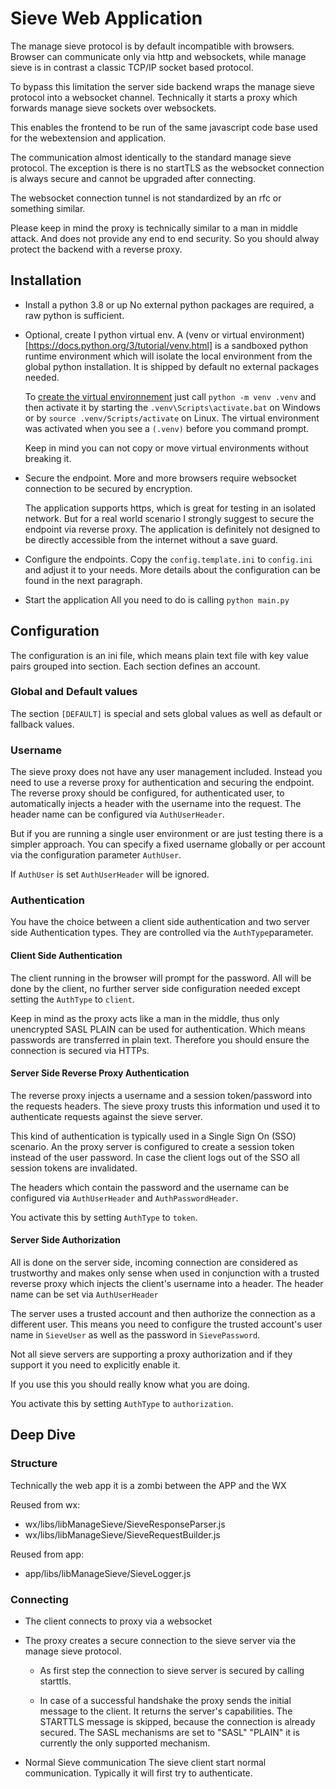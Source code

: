 # Sieve Web Application

The manage sieve protocol is by default incompatible with browsers. Browser can
communicate only via http and websockets, while manage sieve is in contrast a
classic TCP/IP socket based protocol.

To bypass this limitation the server side backend wraps the manage sieve protocol
into a websocket channel. Technically it starts a proxy which forwards manage
sieve sockets over websockets.

This enables the frontend to be run of the same javascript code base used for
the webextension and application.

The communication almost identically to the standard manage sieve protocol.
The exception is there is no startTLS as the websocket connection is always
secure and cannot be upgraded after connecting.

The websocket connection tunnel is not standardized by an rfc or something similar.

Please keep in mind the proxy is technically similar to a man in middle attack.
And does not provide any end to end security. So you should alway protect the
backend with a reverse proxy.

## Installation

* Install a python 3.8 or up
  No external python packages are required, a raw python is sufficient.

* Optional, create I python virtual env.
  A (venv or virtual environment)[https://docs.python.org/3/tutorial/venv.html]
  is a sandboxed python runtime environment which will isolate the local environment
  from the global  python installation. It is shipped by default no external
  packages needed.

  To [create the virtual environnement](https://docs.python.org/3/library/venv.html)
  just call ```python -m venv .venv```  and then activate it by starting the
  ```.venv\Scripts\activate.bat``` on Windows or by ```source .venv/Scripts/activate```
  on Linux. The virtual environment was activated when you see a ```(.venv)```
  before you command prompt.

  Keep in mind you can not copy or move virtual environments without breaking it.

* Secure the endpoint.
  More and more browsers require websocket connection to be secured by encryption.

  The application supports https, which is great for testing in an isolated network.
  But for a real world scenario I strongly suggest to secure the endpoint via reverse
  proxy. The application is definitely not designed to be directly accessible from
  the internet without a save guard.

* Configure the endpoints.
  Copy the ```config.template.ini``` to ```config.ini``` and adjust it to your needs.
  More details about the configuration can be found in the next paragraph.

* Start the application
  All you need to do is calling ```python main.py```


## Configuration

The configuration is an ini file, which means plain text file with key value pairs
grouped into section. Each section defines an account.

### Global and Default values

The section ```[DEFAULT]``` is special and sets  global values as well as default
or fallback values.

### Username

The sieve proxy does not have any user management included. Instead you need to
use a reverse proxy for authentication and securing the endpoint. The reverse
proxy should be configured, for authenticated user, to automatically injects a
header with the username into the request. The header name can be configured via
```AuthUserHeader```.

But if you are running a single user environment or are just testing there is a
simpler approach. You can specify a fixed username globally or per account via
the configuration parameter ```AuthUser```.

If ```AuthUser``` is set ```AuthUserHeader``` will be ignored.

### Authentication

You have the choice between a client side authentication and two server side
Authentication types. They are controlled via the ```AuthType```parameter.

#### Client Side Authentication

The client running in the browser will prompt for the password. All will be done
by the client, no further server side configuration needed except setting the
```AuthType``` to ```client```.

Keep in mind as the proxy acts like a man in the middle, thus only unencrypted
SASL PLAIN can be used for authentication. Which means passwords are transferred
in plain text. Therefore you should ensure the connection is secured via HTTPs.


#### Server Side Reverse Proxy Authentication

The reverse proxy injects a username and a session token/password into the
requests headers. The sieve proxy trusts this information und used it to
authenticate requests against the sieve server.

This kind of authentication is typically used in a Single Sign On (SSO) scenario.
An the proxy server is configured to create a session token instead of the user
password. In case the client logs out of the SSO all session tokens are invalidated.

The headers which contain the password and the username can be configured via
```AuthUserHeader``` and ```AuthPasswordHeader```.

You activate this by setting ```AuthType``` to ```token```.


#### Server Side Authorization

All is done on the server side, incoming connection are considered as trustworthy
and makes only sense when used in conjunction with a trusted reverse proxy which
injects the client's username into a header. The header name can be set via
```AuthUserHeader```

The server uses a trusted account and then authorize the connection as a
different user. This means you need to configure the trusted account's user
name in ```SieveUser``` as well as the password in ```SievePassword```.

Not all sieve servers are supporting a proxy authorization and if they support
it you need to explicitly enable it.

If you use this you should really know what you are doing.

You activate this by setting ```AuthType``` to ```authorization```.

## Deep Dive

### Structure
Technically the web app it is a zombi between the APP and the WX

Reused from wx:
* wx/libs/libManageSieve/SieveResponseParser.js
* wx/libs/libManageSieve/SieveRequestBuilder.js

Reused from app:
* app/libs/libManageSieve/SieveLogger.js

### Connecting

* The client connects to proxy via a websocket

* The proxy creates a secure connection to the sieve server via the manage sieve protocol.
  * As first step the connection to sieve server is secured by calling starttls.

  * In case of a successful handshake the proxy sends the initial message to
    the client. It returns the server's capabilities. The STARTTLS message is
    skipped, because the connection is already secured. The SASL mechanisms are
    set to "SASL" "PLAIN" it is currently the only supported mechanism.

* Normal Sieve communication
  The sieve client start normal communication.
  Typically it will first try to authenticate.
